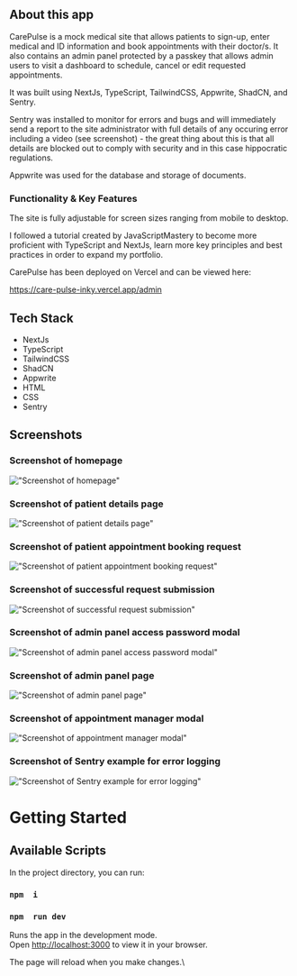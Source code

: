 ## About this app

CarePulse is a mock medical site that allows patients to sign-up, enter medical and ID information and book appointments with their doctor/s. It also contains an admin panel protected by a passkey that allows admin users to visit a dashboard to schedule, cancel or edit requested appointments.

It was built using NextJs, TypeScript, TailwindCSS, Appwrite, ShadCN, and Sentry.

Sentry was installed to monitor for errors and bugs and will immediately send a report to the site administrator with full details of any occuring error including a video (see screenshot) - the great thing about this is that all details are blocked out to comply with security and in this case hippocratic regulations.

Appwrite was used for the database and storage of documents.


### Functionality & Key Features

The site is fully adjustable for screen sizes ranging from mobile to desktop.

I followed a tutorial created by JavaScriptMastery to become more proficient with TypeScript and NextJs, learn more key principles and best practices in order to expand my portfolio.

CarePulse has been deployed on Vercel and can be viewed here:

https://care-pulse-inky.vercel.app/admin

## Tech Stack

- NextJs
- TypeScript
- TailwindCSS
- ShadCN
- Appwrite
- HTML
- CSS
- Sentry

## Screenshots

### Screenshot of homepage
!["Screenshot of homepage"](https://github.com/will-frankland/care-pulse/blob/main/public/screenshots/carepulse-homepage.png?raw=true)

### Screenshot of patient details page
!["Screenshot of patient details page"](https://github.com/will-frankland/care-pulse/blob/main/public/screenshots/carepulse-details-page.png?raw=true)

### Screenshot of patient appointment booking request
!["Screenshot of patient appointment booking request"](https://github.com/will-frankland/care-pulse/blob/main/public/screenshots/new-apt-request.png?raw=true)

### Screenshot of successful request submission
!["Screenshot of successful request submission"](https://github.com/will-frankland/care-pulse/blob/main/public/screenshots/request-submission.png?raw=true)

### Screenshot of admin panel access password modal
!["Screenshot of admin panel access password modal"](https://github.com/will-frankland/care-pulse/blob/main/public/screenshots/admin-panel-access-token.png?raw=true)

### Screenshot of admin panel page
!["Screenshot of admin panel page"](https://github.com/will-frankland/care-pulse/blob/main/public/screenshots/admin-panel-home.png?raw=true)

### Screenshot of appointment manager modal
!["Screenshot of appointment manager modal"](https://github.com/will-frankland/care-pulse/blob/main/public/screenshots/appointment-manager.png?raw=true)

### Screenshot of Sentry example for error logging
!["Screenshot of Sentry example for error logging"](https://github.com/will-frankland/care-pulse/blob/main/public/screenshots/sentry-example-video.png?raw=true)


# Getting Started

## Available Scripts

In the project directory, you can run:

### `npm  i`
### `npm  run dev`

Runs the app in the development mode.\
Open [http://localhost:3000](http://localhost:3000) to view it in your browser.

The page will reload when you make changes.\